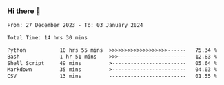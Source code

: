 ### Hi there 👋

<!--
**ututono/ututono** is a ✨ _special_ ✨ repository because its `README.md` (this file) appears on your GitHub profile.

Here are some ideas to get you started:

- 🔭 I’m currently working on ...
- 🌱 I’m currently learning ...
- 👯 I’m looking to collaborate on ...
- 🤔 I’m looking for help with ...
- 💬 Ask me about ...
- 📫 How to reach me: ...
- 😄 Pronouns: ...
- ⚡ Fun fact: ...
-->



<!--START_SECTION:waka-->

```txt
From: 27 December 2023 - To: 03 January 2024

Total Time: 14 hrs 30 mins

Python           10 hrs 55 mins  >>>>>>>>>>>>>>>>>>>------   75.34 %
Bash             1 hr 51 mins    >>>----------------------   12.83 %
Shell Script     49 mins         >------------------------   05.64 %
Markdown         35 mins         >------------------------   04.03 %
CSV              13 mins         -------------------------   01.55 %
```

<!--END_SECTION:waka-->
